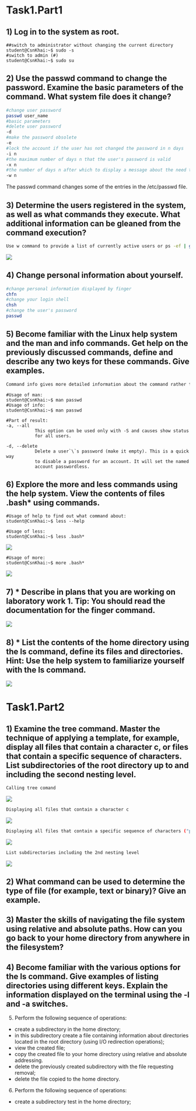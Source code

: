 # Task1.Part1 
## 1) Log in to the system as root.  
```console
##switch to administrator without changing the current directory
student@CsnKhai:~$ sudo -s
#switch to admin (#)
student@CsnKhai:~$ sudo su
```
## 2) Use the passwd command to change the password. Examine the basic parameters of the command. What system file does it change?
```bash
#change user password
passwd user_name
#basic parameters 
#delete user password
-d
#make the password obsolete
-e
#lock the account if the user has not changed the password in n days
-i n 
#the maximum number of days n that the user's password is valid
-x n
#the number of days n after which to display a message about the need to change the password 
-w n 
```
The passwd command changes some of the entries in the /etc/passwd file.

## 3) Determine the users registered in the system, as well as what commands they execute. What additional information can be gleaned from the command execution?
```bash
Use w command to provide a list of currently active users or ps -ef | grep ^username to see commands a user is running.
```
<img id="theImage" src="./pictures/login.jpg">

## 4) Change personal information about yourself.
```bash
#change personal information displayed by finger
chfn
#change your login shell
chsh
#change the user's password
passwd
```

## 5) Become familiar with the Linux help system and the man and info commands. Get help on the previously discussed commands, define and describe any two keys for these commands. Give examples. 
```bash
Command info gives more detailed information about the command rather than man.
```

```console
#Usage of man:
student@CsnKhai:~$ man passwd
#Usage of info:
student@CsnKhai:~$ man passwd

#Part of result:
-a, --all
           This option can be used only with -S and causes show status
           for all users.

-d, --delete
           Delete a user`\`s password (make it empty). This is a quick way
           to disable a password for an account. It will set the named
           account passwordless.

```

## 6) Explore the more and less commands using the help system. View the contents of files .bash* using commands. 
```console
#Usage of help to find out what command about:
student@CsnKhai:~$ less --help
```
```console
#Usage of less:
student@CsnKhai:~$ less .bash*
```
<img id="theImage" src="./pictures/less.jpg">

```console
#Usage of more:
student@CsnKhai:~$ more .bash*
```
<img id="theImage" src="./pictures/more.jpg">

## 7) * Describe in plans that you are working on laboratory work 1. Tip: You should read the documentation for the finger command. 
<img id="theImage" src="./pictures/finger.jpg">

## 8) * List the contents of the home directory using the ls command, define its files and directories. Hint: Use the help system to familiarize yourself with the ls command.
<img id="theImage" src="./pictures/ls.jpg">


# Task1.Part2 
## 1) Examine the tree command. Master the technique of applying a template, for example, display all files that contain a character c, or files that contain a specific sequence of characters. List subdirectories of the root directory up to and including the second nesting level.
```bash
Calling tree comand
```
<img id="theImage" src="./pictures/tree.jpg">

```bash
Displaying all files that contain a character c
```
<img id="theImage" src="./pictures/containC.jpg">

```bash
Displaying all files that contain a specific sequence of characters ("pla") 
```
<img id="theImage" src="./pictures/containSeq.jpg">

```bash
List subdirectories including the 2nd nesting level
```
<img id="theImage" src="./pictures/secondLevel.jpg">

## 2) What command can be used to determine the type of file (for example, text or binary)? Give an example. 

## 3) Master the skills of navigating the file system using relative and absolute paths. How can you go back to your home directory from anywhere in the filesystem? 

## 4) Become familiar with the various options for the ls command. Give examples of listing directories using different keys. Explain the information displayed on the terminal using the -l and -a switches. 

5) Perform the following sequence of operations: 
- create a subdirectory in the home directory; 
- in this subdirectory create a file containing information about directories 
located in the root directory (using I/O redirection operations); 
- view the created file; 
- copy the created file to your home directory using relative and absolute 
addressing. 
- delete the previously created subdirectory with the file requesting removal; 
- delete the file copied to the home directory. 
6) Perform the following sequence of operations: 
- create a subdirectory test in the home directory; 